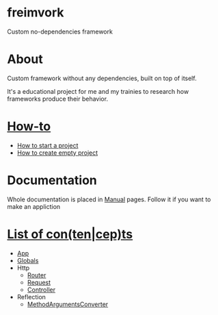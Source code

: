 # freimvork
Custom no-dependencies framework

# About 
Custom framework without any dependencies, built on top of itself.

It's a educational project for me and my trainies to research how frameworks produce their behavior.

# [How-to](./docs/howto/README.md)
- [How to start a project](./docs/howto/Startup.md)
- [How to create empty project](./docs/howto/CreateApp.md)

# Documentation
Whole documentation is placed in [Manual](./docs/manual/README.md) pages. Follow it if you want to make an appliction

# [List of con(ten|cep)ts](./docs/content/README.md)
- [App](./docs/content/App.md)
- [Globals](./docs/content/Globals.md)
- Http
    - [Router](./docs/content/Router.md)
    - [Request](./docs/content/Request.md)
    - [Controller](./docs/content/Controller.md)
- Reflection
    - [MethodArgumentsConverter](./docs/content/MethodArgumentsConverter.md)